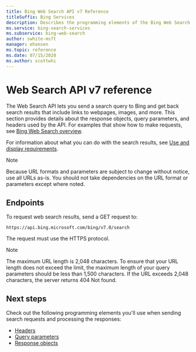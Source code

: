 ```yaml
---
title: Bing Web Search API v7 Reference
titleSuffix: Bing Services
description: Describes the programming elements of the Bing Web Search API.
ms.service: bing-search-services
ms.subservice: bing-web-search
author: swhite-msft
manager: ehansen
ms.topic: reference
ms.date: 07/15/2020
ms.author: scottwhi
---
```


# Web Search API v7 reference

The Web Search API lets you send a search query to Bing and get back search results that include links to webpages, images, and more. This section provides details about the response objects, query parameters, and headers used by the API. For examples that show how to make requests, see [Bing Web Search overview](../overview.md). 
  
For information about what you can do with the search results, see [Use and display requirements](../use-display-requirements.md).

> [!NOTE]
> Because URL formats and parameters are subject to change without notice, use all URLs as-is. You should not take dependencies on the URL format or parameters except where noted.
  
## Endpoints 
 
To request web search results, send a GET request to:  
  
```
https://api.bing.microsoft.com/bing/v7.0/search
```

The request must use the HTTPS protocol. 

> [!NOTE]
> The maximum URL length is 2,048 characters. To ensure that your URL length does not exceed the limit, the maximum length of your query parameters should be less than 1,500 characters. If the URL exceeds 2,048 characters, the server returns 404 Not found.  
  
## Next steps

Check out the following programming elements you'll use when sending search requests and processing the responses:

- [Headers](headers.md)
- [Query parameters](query-parameters.md)
- [Response objects](response-objects.md)
